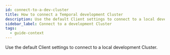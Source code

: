 ```yaml
---
id: connect-to-a-dev-cluster
title: How to connect a Temporal development Cluster
description: Use the default Client settings to connect to a local development Cluster.
sidebar_label: Connect to a development Cluster
tags:
  - guide-context
---
```


Use the default Client settings to connect to a local development Cluster.
